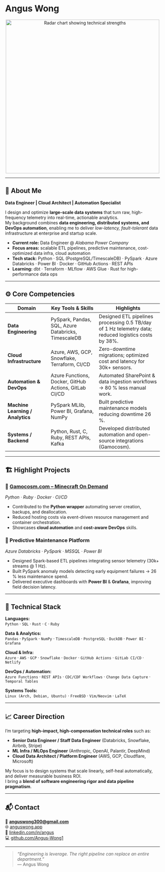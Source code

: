 # Angus Wong

<!-- Radar Chart -->
<p align="center">
  <img src="https://quickchart.io/chart?c={
    type:'radar',
    data:{
      labels:['Data Engineering','Cloud Infrastructure','Machine Learning','Automation & DevOps','Analytics & Visualization','Systems Programming'],
      datasets:[{
        label:'Technical Expertise',
        data:[95,88,82,85,80,70],
        backgroundColor:'rgba(54,162,235,0.2)',
        borderColor:'rgba(54,162,235,1)',
        pointBackgroundColor:'rgba(54,162,235,1)',
        pointBorderColor:'#fff',
        pointHoverBackgroundColor:'#fff',
        pointHoverBorderColor:'rgba(54,162,235,1)'
      }]
    },
    options:{
      scales:{r:{angleLines:{color:'rgba(200,200,200,0.3)'},grid:{color:'rgba(200,200,200,0.2)'},pointLabels:{font:{size:12}}}},
      plugins:{legend:{display:false},title:{display:true,text:'Core Technical Strengths',font:{size:16}}}
    }
  }" width="500" height="500" alt="Radar chart showing technical strengths"/>
</p>

---

## 🧠 About Me

**Data Engineer | Cloud Architect | Automation Specialist**

I design and optimize **large-scale data systems** that turn raw, high-frequency telemetry into real-time, actionable analytics.  
My background combines **data engineering, distributed systems, and DevOps automation**, enabling me to deliver *low-latency, fault-tolerant* data infrastructure at enterprise and startup scale.

- **Current role:** Data Engineer @ *Alabama Power Company*  
- **Focus areas:** scalable ETL pipelines, predictive maintenance, cost-optimized data infra, cloud automation  
- **Tech stack:** Python · SQL (PostgreSQL/TimescaleDB) · PySpark · Azure Databricks · Power BI · Docker · GitHub Actions · REST APIs  
- **Learning:** dbt · Terraform · MLflow · AWS Glue · Rust for high-performance data ops  

---

## ⚙️ Core Competencies

| Domain | Key Tools & Skills | Highlights |
|--------|--------------------|-------------|
| **Data Engineering** | PySpark, Pandas, SQL, Azure Databricks, TimescaleDB | Designed ETL pipelines processing 0.5 TB/day of 1 Hz telemetry data; reduced logistics costs by 38%. |
| **Cloud Infrastructure** | Azure, AWS, GCP, Snowflake, Terraform, CI/CD | Zero-downtime migrations; optimized cost and latency for 30k+ sensors. |
| **Automation & DevOps** | Azure Functions, Docker, GitHub Actions, GitLab CI/CD | Automated SharePoint & data ingestion workflows → 80 % less manual work. |
| **Machine Learning / Analytics** | PySpark MLlib, Power BI, Grafana, NumPy | Built predictive maintenance models reducing downtime 26 %. |
| **Systems / Backend** | Python, Rust, C, Ruby, REST APIs, Kafka | Developed distributed automation and open-source integrations (Gamocosm). |

---

## 🏗️ Highlight Projects

### 🔹 [Gamocosm.com – Minecraft On Demand](https://github.com/Gamocosm)
*Python · Ruby · Docker · CI/CD*

- Contributed to the **Python wrapper** automating server creation, backups, and deallocation.  
- Reduced hosting costs via event-driven resource management and container orchestration.  
- Showcases **cloud automation** and **cost-aware DevOps** skills.

### 🔹 Predictive Maintenance Platform
*Azure Databricks · PySpark · MSSQL · Power BI*

- Designed Spark-based ETL pipelines integrating sensor telemetry (30k+ streams @ 1 Hz).  
- Built PySpark anomaly models detecting early equipment failures → 26 % less maintenance spend.  
- Delivered executive dashboards with **Power BI** & **Grafana**, improving field decision latency.

---

## 🧩 Technical Stack

**Languages:**  
`Python` · `SQL` · `Rust` · `C` · `Ruby`

**Data & Analytics:**  
`Pandas` · `PySpark` · `NumPy` · `TimescaleDB` · `PostgreSQL` · `DuckDB` · `Power BI` · `Grafana`

**Cloud & Infra:**  
`Azure` · `AWS` · `GCP` · `Snowflake` · `Docker` · `GitHub Actions` · `GitLab CI/CD` · `Netlify`

**DevOps / Automation:**  
`Azure Functions` · `REST APIs` · `CDC/CDF Workflows` · `Change Data Capture` · `Temporal Tables`

**Systems Tools:**  
`Linux (Arch, Debian, Ubuntu)` · `FreeBSD` · `Vim/Neovim` · `LaTeX`

---

## 📈 Career Direction

I’m targeting **high-impact, high-compensation technical roles** such as:

- **Senior Data Engineer / Staff Data Engineer** (Databricks, Snowflake, Airbnb, Stripe)  
- **ML Infra / MLOps Engineer** (Anthropic, OpenAI, Palantir, DeepMind)  
- **Cloud Data Architect / Platform Engineer** (AWS, GCP, Cloudflare, Microsoft)

My focus is to design systems that scale linearly, self-heal automatically, and deliver measurable business ROI.  
I bring a **blend of software engineering rigor and data pipeline pragmatism**.

---

## 📬 Contact

📧 **anguswong300@gmail.com**  
🌐 [anguswong.app](https://anguswong.app)  
💼 [linkedin.com/in/angus](https://linkedin.com/in/angus)  
💻 [github.com/Angus-Wong1](https://github.com/Angus-Wong1)

---

> _“Engineering is leverage. The right pipeline can replace an entire department.”_  
> — Angus Wong
